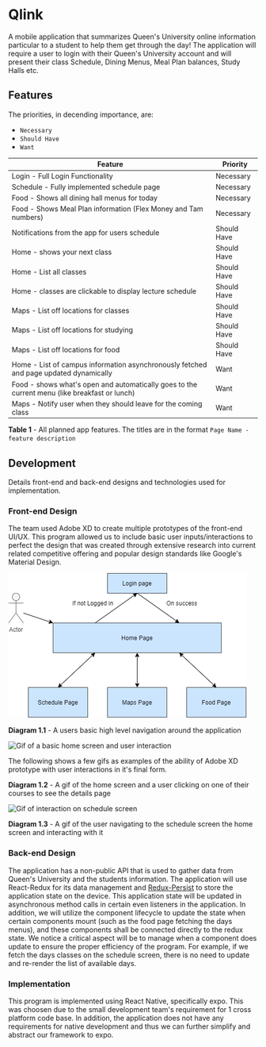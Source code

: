 # Qlink

A mobile application that summarizes Queen's University online information particular to a student to help them get through the day!
The application will require a user to login with their Queen's University account and will present their class Schedule, Dining Menus, Meal Plan balances, Study Halls etc.

## Features

The priorities, in decending importance, are:
- `Necessary`
- `Should Have`
- `Want`

| Feature                                                                                       | Priority    |
|-----------------------------------------------------------------------------------------------|-------------|
| Login - Full Login Functionality                                                              | Necessary   |
| Schedule - Fully implemented schedule page                                                    | Necessary   |
| Food - Shows all dining hall menus for today                                                  | Necessary   |
| Food - Shows Meal Plan information (Flex Money and Tam numbers)                               | Necessary   |
| Notifications from the app for users schedule                                                 | Should Have |
| Home - shows your next class                                                                  | Should Have |
| Home - List all classes                                                                       | Should Have |
| Home - classes are clickable to display lecture schedule                                      | Should Have |
| Maps - List off locations for classes                                                         | Should Have |
| Maps - List off locations for studying                                                        | Should Have |
| Maps - List off locations for food                                                            | Should Have |
| Home - List of campus information asynchronously fetched and page updated dynamically         | Want        |
| Food - shows what's open and automatically goes to the current menu (like breakfast or lunch) | Want        |
| Maps - Notify user when they should leave for the coming class                                | Want        |

**Table 1** - All planned app features. The titles are in the format `Page Name - feature description`


## Development 

Details front-end and back-end designs and technologies used for implementation.

### Front-end Design
The team used Adobe XD to create multiple prototypes of the front-end UI/UX. This program allowed us to include basic user inputs/interactions to perfect the design that was created through extensive research into current related competitive offering and popular design standards like Google's Material Design.

![Basic user interaction lifecycle](docs/front-end-basic-interaction.png)

**Diagram 1.1** - A users basic high level navigation around the application 

![Gif of a basic home screen and user interaction](https://media.giphy.com/media/Tq7EOA1KMs0VMUOlPr/giphy.gif)


The following shows a few gifs as examples of the ability of Adobe XD prototype with user interactions in it's final form.

**Diagram 1.2** - A gif of the home screen and a user clicking on one of their courses to see the details page

![Gif of interaction on schedule screen](https://media.giphy.com/media/BdLWZ1ltOamRc0FeSX/giphy.gif)

**Diagram 1.3** - A gif of the user navigating to the schedule screen the home screen and interacting with it

### Back-end Design

The application has a non-public API that is used to gather data from Queen's University and the students information. The application will use React-Redux for its data management and [Redux-Persist](https://github.com/rt2zz/redux-persist) to store the application state on the device. This application state will be updated in asynchronous method calls in certain even listeners in the application. In addition, we will utilize the component lifecycle to update the state when certain components mount (such as the food page fetching the days menus), and these components shall be connected directly to the redux state. We notice a critical aspect will be to manage when a component does update to ensure the proper efficiency of the program. For example, if we fetch the days classes on the schedule screen, there is no need to update and re-render the list of available days.

### Implementation

This program is implemented using React Native, specifically expo. This was choosen due to the small development team's requirement for 1 cross platform code base. In addition, the application does not have any requirements for native development and thus we can further simplify and abstract our framework to expo. 

